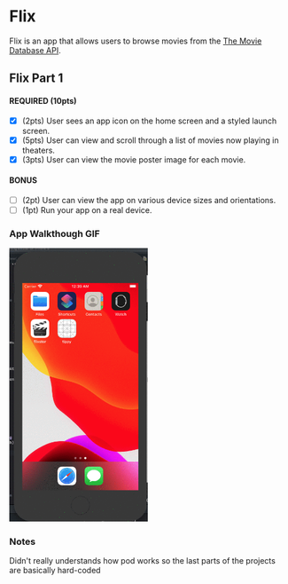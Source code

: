 # Flix

Flix is an app that allows users to browse movies from the [The Movie Database API](http://docs.themoviedb.apiary.io/#).


## Flix Part 1


#### REQUIRED (10pts)
- [x] (2pts) User sees an app icon on the home screen and a styled launch screen.
- [x] (5pts) User can view and scroll through a list of movies now playing in theaters.
- [x] (3pts) User can view the movie poster image for each movie.

#### BONUS
- [ ] (2pt) User can view the app on various device sizes and orientations.
- [ ] (1pt) Run your app on a real device.

### App Walkthough GIF

<img src="https://github.com/RoyGRT/Flix/blob/master/FlixWalkThrough.gif" width=250><br>

### Notes
Didn't really understands how pod works so the last parts of the projects are basically hard-coded
